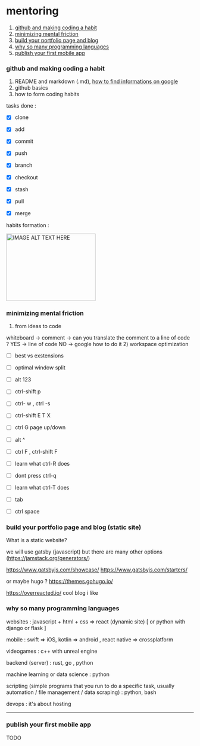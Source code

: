 # mentoring


1. [github and making coding a habit](#github-and-making-coding-a-habit)
2. [minimizing mental friction](#minimizing-mental-friction)
3. [build your portfolio page and blog](#build-your-portfolio-page-and-blog)
4. [why so many programming languages](#why-so-many-programming-languages)
5. [publish your first mobile app](#publish-your-first-mobile-app)

### github and making coding a habit

1. README and markdown (.md), [how to find informations on google](https://www.google.com/search?channel=fs&client=ubuntu&q=markdown+cheatsheet)
1. github basics
2. how to form coding habits

tasks done :

- [x] clone 
- [x] add
- [x] commit 
- [x] push 
- [x] branch 
- [x] checkout 
- [x] stash
- [x] pull
- [x] merge 


habits formation :


<a href="http://www.youtube.com/watch?feature=player_embedded&v=Wcs2PFz5q6g
" target="_blank"><img src="http://img.youtube.com/vi/Wcs2PFz5q6g/0.jpg" 
alt="IMAGE ALT TEXT HERE" width="240" height="180"/></a>


### minimizing mental friction



1) from ideas to code

whiteboard -> comment -> can you translate the comment to a line of code ?  YES -> line of code
                                                                            NO  -> google how to do it 
2) workspace optimization

- [ ] best vs exstensions
- [ ] optimal window split
- [ ] alt 123 
- [ ] ctrl-shift p
- [ ] ctrl- w , ctrl -s
- [ ] ctrl-shift E T X 
- [ ] ctrl G  page up/down
- [ ] alt ^ 
- [ ] ctrl F , ctrl-shift F
- [ ] learn what ctrl-R does
- [ ] dont press ctrl-q  
- [ ] learn what ctrl-T does
- [ ] tab
- [ ] ctrl space


### build your portfolio page and blog (static site)


What is a static website?

we will use gatsby (javascript) but there are many other options (https://jamstack.org/generators/)

https://www.gatsbyjs.com/showcase/
https://www.gatsbyjs.com/starters/

or maybe hugo ? https://themes.gohugo.io/ 

https://overreacted.io/ cool blog i like 


### why so many programming languages

websites : javascript + html + css => react (dynamic site)             [ or python with django or flask ]

mobile : swift => iOS, kotlin => android , react native => crossplatform

videogames : c++ with unreal engine

backend (server) : rust, go , python

machine learning or data science : python

scripting (simple programs that you run to do a specific task, usually automation / file management / data scraping) : python, bash

devops : it's about hosting 

----------------------------------------------------------------------------------------------


### publish your first mobile app

TODO
